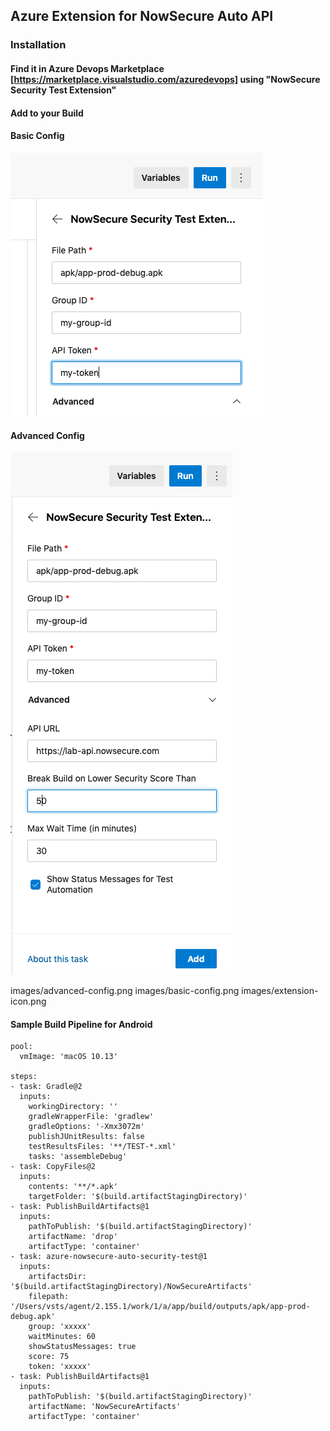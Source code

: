 ## Azure Extension for NowSecure Auto API

### Installation

#### Find it in Azure Devops Marketplace [https://marketplace.visualstudio.com/azuredevops] using "NowSecure Security Test Extension"

#### Add to your Build

#### Basic Config
![](images/basic-config.png)

#### Advanced Config
![](images/advanced-config.png)

images/advanced-config.png	images/basic-config.png		images/extension-icon.png

#### Sample Build Pipeline for Android
```
pool:
  vmImage: 'macOS 10.13'

steps:
- task: Gradle@2
  inputs:
    workingDirectory: ''
    gradleWrapperFile: 'gradlew'
    gradleOptions: '-Xmx3072m'
    publishJUnitResults: false
    testResultsFiles: '**/TEST-*.xml'
    tasks: 'assembleDebug'
- task: CopyFiles@2
  inputs:
    contents: '**/*.apk'
    targetFolder: '$(build.artifactStagingDirectory)'
- task: PublishBuildArtifacts@1
  inputs:
    pathToPublish: '$(build.artifactStagingDirectory)'
    artifactName: 'drop'
    artifactType: 'container'
- task: azure-nowsecure-auto-security-test@1
  inputs:
    artifactsDir: '$(build.artifactStagingDirectory)/NowSecureArtifacts'
    filepath: '/Users/vsts/agent/2.155.1/work/1/a/app/build/outputs/apk/app-prod-debug.apk'
    group: 'xxxxx'
    waitMinutes: 60
    showStatusMessages: true
    score: 75
    token: 'xxxxx'
- task: PublishBuildArtifacts@1
  inputs:
    pathToPublish: '$(build.artifactStagingDirectory)'
    artifactName: 'NowSecureArtifacts'
    artifactType: 'container'
```

